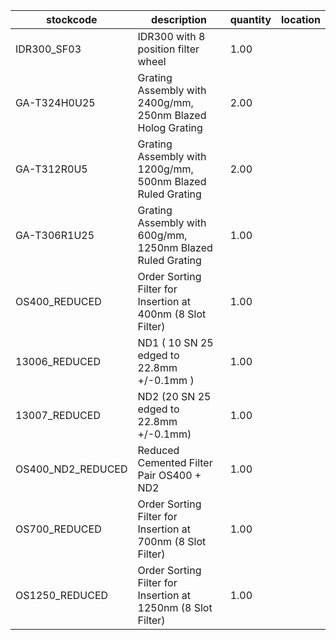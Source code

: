 |stockcode|description|quantity|location|
|---------|-----------|--------|--------|
|IDR300_SF03|IDR300 with 8 position filter wheel|1.00||
|GA-T324H0U25|Grating Assembly with 2400g/mm, 250nm Blazed Holog Grating|2.00||
|GA-T312R0U5|Grating Assembly with 1200g/mm, 500nm Blazed Ruled Grating|2.00||
|GA-T306R1U25|Grating Assembly with 600g/mm, 1250nm Blazed Ruled Grating|1.00||
|OS400_REDUCED|Order Sorting Filter for Insertion at 400nm (8 Slot Filter)|1.00||
|13006_REDUCED|ND1 ( 10 SN 25 edged to 22.8mm +/-0.1mm )|1.00||
|13007_REDUCED|ND2 (20 SN 25 edged to 22.8mm +/-0.1mm)|1.00||
|OS400_ND2_REDUCED|Reduced Cemented Filter Pair OS400 + ND2|1.00||
|OS700_REDUCED|Order Sorting Filter for Insertion at 700nm (8 Slot Filter)|1.00||
|OS1250_REDUCED|Order Sorting Filter for Insertion at 1250nm (8 Slot Filter)|1.00||
